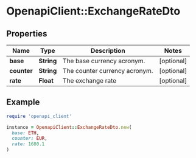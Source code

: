 # OpenapiClient::ExchangeRateDto

## Properties

| Name | Type | Description | Notes |
| ---- | ---- | ----------- | ----- |
| **base** | **String** | The base currency acronym. | [optional] |
| **counter** | **String** | The counter currency acronym. | [optional] |
| **rate** | **Float** | The exchange rate | [optional] |

## Example

```ruby
require 'openapi_client'

instance = OpenapiClient::ExchangeRateDto.new(
  base: ETH,
  counter: EUR,
  rate: 1680.1
)
```

